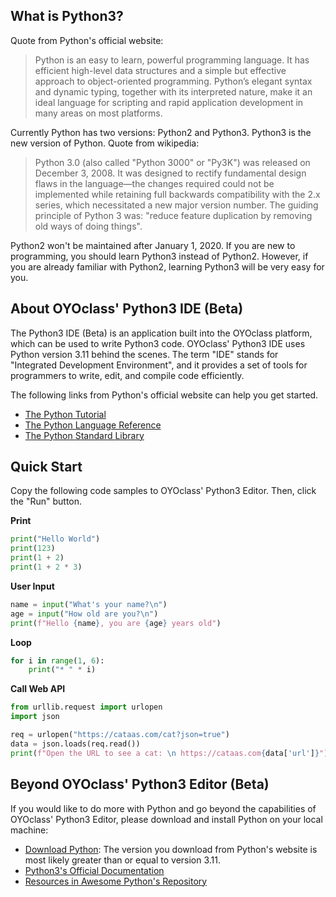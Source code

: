 ## What is Python3?

Quote from Python's official website:

> Python is an easy to learn, powerful programming language. It has efficient high-level data structures and a simple but effective approach to object-oriented programming. Python’s elegant syntax and dynamic typing, together with its interpreted nature, make it an ideal language for scripting and rapid application development in many areas on most platforms.

Currently Python has two versions: Python2 and Python3. Python3 is the new version of Python. Quote from wikipedia:

> Python 3.0 (also called "Python 3000" or "Py3K") was released on December 3, 2008. It was designed to rectify fundamental design flaws in the language—the changes required could not be implemented while retaining full backwards compatibility with the 2.x series, which necessitated a new major version number. The guiding principle of Python 3 was: "reduce feature duplication by removing old ways of doing things".

Python2 won't be maintained after January 1, 2020. If you are new to programming, you should learn Python3 instead of Python2. However, if you are already familiar with Python2, learning Python3 will be very easy for you.


## About OYOclass' Python3 IDE (Beta)

The Python3 IDE (Beta) is an application built into the OYOclass platform, which can be used to write Python3 code. OYOclass' Python3 IDE uses Python version 3.11 behind the scenes. The term "IDE" stands for "Integrated Development Environment", and it provides a set of tools for programmers to write, edit, and compile code efficiently. 

The following links from Python's official website can help you get started.

* [The Python Tutorial](https://docs.python.org/3.6/tutorial/index.html)
* [The Python Language Reference](https://docs.python.org/3.6/reference/index.html)
* [The Python Standard Library](https://docs.python.org/3.6/library/index.html)


## Quick Start

Copy the following code samples to OYOclass' Python3 Editor. Then, click the "Run" button.

**Print**
```python
print("Hello World")
print(123)
print(1 + 2)
print(1 + 2 * 3)
```

**User Input**

```python
name = input("What's your name?\n")
age = input("How old are you?\n")
print(f"Hello {name}, you are {age} years old")
```

**Loop**

```python
for i in range(1, 6):
    print("* " * i)
```

**Call Web API**

```python
from urllib.request import urlopen
import json

req = urlopen("https://cataas.com/cat?json=true")
data = json.loads(req.read())
print(f"Open the URL to see a cat: \n https://cataas.com{data['url']}")
```

## Beyond OYOclass' Python3 Editor (Beta)
  
If you would like to do more with Python and go beyond the capabilities of OYOclass' Python3 Editor, please download and install Python on your local machine:

* [Download Python](https://www.python.org/downloads/): The version you download from Python's website is most likely greater than or equal to version 3.11. 
* [Python3's Official Documentation](https://docs.python.org/3/)
* [Resources in Awesome Python's Repository](https://github.com/vinta/awesome-python)